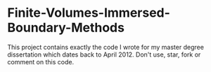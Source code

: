 # Finite-Volumes-Immersed-Boundary-Methods

This project contains exactly the code I wrote for my master degree dissertation which dates back to April 2012.
Don't use, star, fork or comment on this code.
